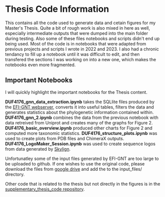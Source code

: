 
# Thesis Code Information  

This contains all the code used to generate data and cetain figures for my Master's Thesis. Quite a bit of rough work is also mixed in here as well, especially intermediate outputs that were dumped into the main folder during testing. Also some of these files notebooks and scripts didn't end up being used. Most of the code is in notebooks that were adapted from previous projects and scripts I wrote in 2022 and 2023. I also had a chronic tendancy to fill up a notebook until it was difficult to edit, and then transfered the sections I was working on into a new one, which makes the notebooks even more fragmented.  

## Important Notebooks  

I will quickly highlight the important notebooks for the Thesis content.  

**DUF4176_gnn_data_extraction.ipynb** takes the SQLlite files produced by the [EFI-GNT webserver](https://efi.igb.illinois.edu/efi-gnt/), converts it into useful tables, filters the data and generates statistics about the phylogenetic information contained within. **DUF4176_gnn_2.ipynb** combines the data from the previous notebook with data retreived from Uniprot and creates many of the graphs for Figure 2. **DUF4176_basic_overview.ipynb** produced other charts for Figure 2 and computed more taxonomic statistics. **DUF4176_structure_plots.ipynb** was used to create plots from PDB files and ChimeraX outputs. **DUF4176_LogoMaker_Session.ipynb** was used to create sequence logos from data generated by [Skylign](http://skylign.org). 

Unfortunatley some of the input files generated by EFI-GNT are too large to be uploaded to github. If one wishes to use the original code, please download the files from [google drive](https://drive.google.com/drive/folders/1UhfB90UCsj3jYG1Z_ev2NYcR4r-PEVl4?usp=drive_link) and add the to the input_files/ directory. 

Other code that is related to the thesis but not directly in the figures is in the [supplementary_thesis_code repository](https://github.com/dirkgreb/supplementary_thesis_code). 

